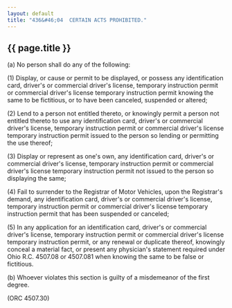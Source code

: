 ```yaml
---
layout: default
title: "436&#46;04  CERTAIN ACTS PROHIBITED."
---
```


{{ page.title }}
----------------

(a) No person shall do any of the following:

(1) Display, or cause or permit to be displayed, or possess any identification card, driver's or commercial driver's license, temporary instruction permit or commercial driver's license temporary instruction permit knowing the same to be fictitious, or to have been canceled, suspended or altered; 

(2) Lend to a person not entitled thereto, or knowingly permit a person not entitled thereto to use any identification card, driver's or commercial driver's license, temporary instruction permit or commercial driver's license temporary instruction permit issued to the person so lending or permitting the use thereof;

(3) Display or represent as one's own, any identification card, driver's or commercial driver's license, temporary instruction permit or commercial driver's license temporary instruction permit not issued to the person so displaying the same;

(4) Fail to surrender to the Registrar of Motor Vehicles, upon the Registrar's demand, any identification card, driver's or commercial driver's license, temporary instruction permit or commercial driver's license temporary instruction permit that has been suspended or canceled;

(5) In any application for an identification card, driver's or commercial driver's license, temporary instruction permit or commercial driver's license temporary instruction permit, or any renewal or duplicate thereof, knowingly conceal a material fact, or present any physician's statement required under Ohio R.C. 4507.08 or 4507.081 when knowing the same to be false or fictitious. 

(b) Whoever violates this section is guilty of a misdemeanor of the first degree.

(ORC 4507.30)